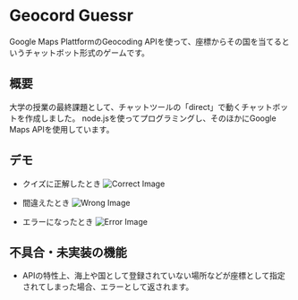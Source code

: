 # Geocord Guessr
 Google Maps PlattformのGeocoding APIを使って、座標からその国を当てるというチャットボット形式のゲームです。


## 概要
 大学の授業の最終課題として、チャットツールの「direct」で動くチャットボットを作成しました。
 node.jsを使ってプログラミングし、そのほかにGoogle Maps APIを使用しています。


## デモ
- クイズに正解したとき
![Correct Image](https://github.com/wakashiyo/GeocordGuessr/assets/129835423/4be78045-a4f7-4193-b700-16410d06c0e7)

- 間違えたとき
![Wrong Image](https://github.com/wakashiyo/GeocordGuessr/assets/129835423/61e741e4-34f3-40bb-beb9-63b13417a979)

- エラーになったとき
![Error Image](https://github.com/wakashiyo/GeocordGuessr/assets/129835423/26a54cb3-500b-40e0-b8a9-33db2c619a6a)

## 不具合・未実装の機能
- APIの特性上、海上や国として登録されていない場所などが座標として指定されてしまった場合、エラーとして返されます。

